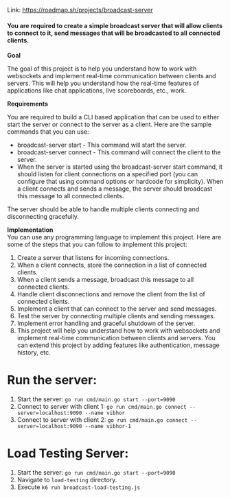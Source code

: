 Link: https://roadmap.sh/projects/broadcast-server

#### You are required to create a simple broadcast server that will allow clients to connect to it, send messages that will be broadcasted to all connected clients.

**Goal**

The goal of this project is to help you understand how to work with websockets and implement real-time communication between clients and servers. This will help you understand how the real-time features of applications like chat applications, live scoreboards, etc., work.

**Requirements**

You are required to build a CLI based application that can be used to either start the server or connect to the server as a client. Here are the sample commands that you can use:

- broadcast-server start - This command will start the server. <br/>
- broadcast-server connect - This command will connect the client to the server. <br/>
- When the server is started using the broadcast-server start command, it should listen for client connections on a specified port (you can configure that using command options or hardcode for simplicity). When a client connects and sends a message, the server should broadcast this message to all connected clients. <br/>

The server should be able to handle multiple clients connecting and disconnecting gracefully.

**Implementation** <br>
You can use any programming language to implement this project. Here are some of the steps that you can follow to implement this project:

1. Create a server that listens for incoming connections.
2. When a client connects, store the connection in a list of connected clients.
3. When a client sends a message, broadcast this message to all connected clients.
4. Handle client disconnections and remove the client from the list of connected clients.
5. Implement a client that can connect to the server and send messages.
6. Test the server by connecting multiple clients and sending messages.
7. Implement error handling and graceful shutdown of the server.
8. This project will help you understand how to work with websockets and implement real-time communication between clients and servers. You can extend this project by adding features like authentication, message history, etc.


# Run the server:

1. Start the server: `go run cmd/main.go start --port=9090`
2. Connect to server with client 1: `go run cmd/main.go connect --server=localhost:9090 --name vibhor`
3. Connect to server with client 2: `go run cmd/main.go connect --server=localhost:9090 --name vibhor-1`

# Load Testing Server:

1. Start the server: `go run cmd/main.go start --port=9090`
2. Navigate to `load-testing` directory.
3. Execute `k6 run broadcast-load-testing.js`